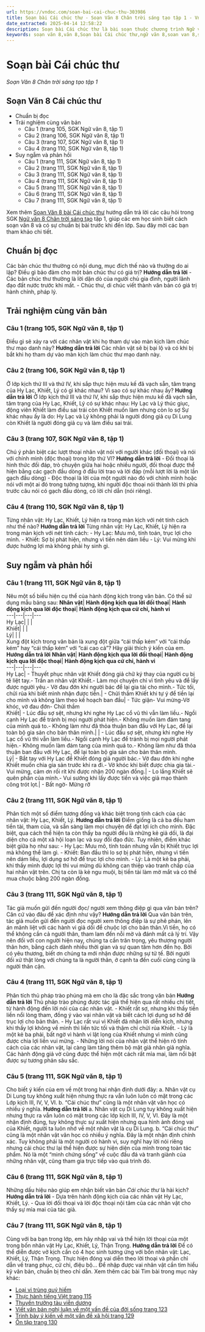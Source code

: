 ```yaml
---
url: https://vndoc.com/soan-bai-cai-chuc-thu-303986
title: Soạn bài Cái chúc thư - Soạn Văn 8 Chân trời sáng tạo tập 1 - VnDoc.com
date_extracted: 2025-04-14 12:58:22
description: Soạn bài Cái chúc thư là bài soạn thuộc chương trình Ngữ văn lớp 8 Chân trời sáng tạo, học kì 1. Mời các bạn cùng tham khảo bài soạn để chuẩn bị cho bài học sắp tới của mình.
keywords: soạn văn 8,văn 8,Soạn bài Cái chúc thư,ngữ văn 8,soan van 8,soạn văn lớp 8,giải văn 8,soạn văn 8 tập 1,soạn văn 8 Văn hay,soạn Ông Giuốc-Đanh mặc lễ phục,soạn văn 8 chân trời sáng tạo,văn 8 chân trời sáng tạo,ngữ văn 8 chân trời sáng tạo,Ông Giuốc-Đanh mặc lễ phục,soạn bài Cái chúc thư lớp 8,soạn văn 8 ctst,soạn Cái chúc thư lớp 8
---
```


# Soạn bài Cái chúc thư
 _Soạn Văn 8 Chân trời sáng tạo tập 1_
## Soạn Văn 8 Cái chúc thư
  * Chuẩn bị đọc
  * Trải nghiệm cùng văn bản
    * Câu 1 \(trang 105, SGK Ngữ văn 8, tập 1\)
    * Câu 2 \(trang 106, SGK Ngữ văn 8, tập 1\)
    * Câu 3 \(trang 107, SGK Ngữ văn 8, tập 1\)
    * Câu 4 \(trang 110, SGK Ngữ văn 8, tập 1\)
  * Suy ngẫm và phản hồi
    * Câu 1 \(trang 111, SGK Ngữ văn 8, tập 1\)
    * Câu 2 \(trang 111, SGK Ngữ văn 8, tập 1\)
    * Câu 3 \(trang 111, SGK Ngữ văn 8, tập 1\)
    * Câu 4 \(trang 111, SGK Ngữ văn 8, tập 1\)
    * Câu 5 \(trang 111, SGK Ngữ văn 8, tập 1\)
    * Câu 6 \(trang 111, SGK Ngữ văn 8, tập 1\)
    * Câu 7 \(trang 111, SGK Ngữ văn 8, tập 1\)

Xem thêm
[Soạn Văn 8 bài Cái chúc thư](<https://vndoc.com/soan-bai-cai-chuc-thu-303986>) hướng dẫn trả lời các câu hỏi trong SGK [Ngữ văn 8 Chân trời sáng tạo](<https://vndoc.com/ngu-van-8-chan-troi-sang-tao>) tập 1, giúp các em học sinh biết cách soạn văn 8 và có sự chuẩn bị bài trước khi đến lớp. Sau đây mời các bạn tham khảo chi tiết.
## **Chuẩn bị đọc**
Các bản chúc thư thường có nội dung, mục đích thế nào và thường do ai lập? Điều gì bảo đảm cho một bản chúc thư có giá trị?
**Hướng dẫn trả lời**
\- Các bản chúc thư thường là lời dặn dò của người chủ gia đình, người lãnh đạo đất nước trước khi mất.
\- Chúc thư, di chúc viết thành văn bản có giá trị hành chính, pháp lý.
## **Trải nghiệm cùng văn bản**
### **Câu 1 \(trang 105, SGK Ngữ văn 8, tập 1\)**
Điều gì sẽ xảy ra với các nhân vật khi họ tham dự vào màn kịch làm chúc thư mạo danh này?
**Hướng dẫn trả lời**
Các nhân vật sẽ bị bại lộ và có khi bị bắt khi họ tham dự vào màn kịch làm chúc thư mạo danh này.
### **Câu 2 \(trang 106, SGK Ngữ văn 8, tập 1\)**
Ở lớp kịch thứ III và thứ IV, khi sắp thực hiện mưu kế đã vạch sẵn, tâm trạng của Hy Lạc, Khiết, Lý có gì khác nhau? Vì sao có sự khác nhau ấy?
**Hướng dẫn trả lời**
Ở lớp kịch thứ III và thứ IV, khi sắp thực hiện mưu kế đã vạch sẵn, tâm trạng của Hy Lạc, Khiết, Lý có sự khác nhau: Hy Lạc và Lý thúc giục, động viên Khiết làm điều sai trái còn Khiết muốn làm nhưng còn lo sợ
Sự khác nhau ấy là do: Hy Lạc và Lý không phải là người đóng giả cụ Di Lung còn Khiết là người đóng giả cụ và làm điều sai trái.
### **Câu 3 \(trang 107, SGK Ngữ văn 8, tập 1\)**
Chú ý phân biệt các lượt thoại nhân vật nói với người khác \(đối thoại\) và nói với chính mình \(độc thoại\) trong lớp thứ VI?
**Hướng dẫn trả lời**
\- Đối thoại là hình thức đối đáp, trò chuyện giữa hai hoặc nhiều người, đối thoại được thể hiện bằng các gạch đầu dòng ở đầu lời trao và lời đáp \(mỗi lượt lời là một lần gạch đầu dòng\)
\- Độc thoại là lời của một người nào đó với chính mình hoặc nói với một ai đó trong tưởng tượng, khi người độc thoại nói thành lời thì phía trước câu nói có gạch đầu dòng, có lời chỉ dẫn \(nói riêng\).
### **Câu 4 \(trang 110, SGK Ngữ văn 8, tập 1\)**
Từng nhân vật: Hy Lạc, Khiết, Lý hiện ra trong màn kịch với nét tính cách như thế nào?
**Hướng dẫn trả lời**
Từng nhân vật: Hy Lạc, Khiết, Lý hiện ra trong màn kịch với nét tính cách:
\- Hy Lạc: Mưu mô, tính toán, trục lợi cho mình.
\- Khiết: Sợ bị phát hiện, nhưng vì tiền nên dám liều
\- Lý: Vui mừng khi được hưởng lợi mà không phải hy sinh gì.
## **Suy ngẫm và phản hồi**
### **Câu 1 \(trang 111, SGK Ngữ văn 8, tập 1\)**
Nêu một số biểu hiện cụ thể của hành động kịch trong văn bản. Có thể sử dụng mẫu bảng sau:
**Nhân vật**| **Hành động kịch qua lời đối thoại**| **Hành động kịch qua lời độc thoại**| **Hành động kịch qua cử chỉ, hành vi**  
---|---|---|---  
Hy Lạc| | |   
Khiết| | |   
Lý| | |   
Xung đột kịch trong văn bản là xung đột giữa “cái thấp kém” với “cái thấp kém” hay “cái thấp kém” với “cái cao cả”? Hãy giải thích ý kiến của em.
**Hướng dẫn trả lời**
**Nhân vật**| **Hành động kịch qua lời đối thoại**| **Hành động kịch qua lời độc thoại**| **Hành động kịch qua cử chỉ, hành vi**  
---|---|---|---  
Hy Lạc| \- Thuyết phục nhân vật Khiết đóng giả chữ ký thay của người cụ bị tê liệt tay.\- Trấn an nhân vật Khiết.\- Làm mọi chuyện chỉ vì tình yêu và để lấy được người yêu.\- Vờ đau đớn khi người bác để lại gia tài cho mình.\- Tức tối, chửi rủa khi biết mình nhận được tiền.| \- Chửi thầm Khiết khi tự ý để tiền lại cho mình và không làm theo kế hoạch ban đầu| \- Tức giận\- Vui mừng-Vờ khóc, vờ đau đớn\- Chửi thầm  
Khiết| \- Lúc đầu sợ sệt, nhưng khi nghe Hy Lạc cổ vũ thì vẫn làm liều.\- Ngồi cạnh Hy Lạc để tránh bị mọi người phát hiện.\- Không muốn làm đám tang của mình quá to.\- Không làm như đã thỏa thuận ban đầu với Hy Lạc, để lại toàn bộ gia sản cho bản thân mình.| | \- Lúc đầu sợ sệt, nhưng khi nghe Hy Lạc cổ vũ thì vẫn làm liều.\- Ngồi cạnh Hy Lạc để tránh bị mọi người phát hiện.\- Không muốn làm đám tang của mình quá to.\- Không làm như đã thỏa thuận ban đầu với Hy Lạc, để lại toàn bộ gia sản cho bản thân mình.  
Lý| \- Bắt tay với Hy Lạc để Khiết đóng giả người bác.\- Vờ đau đớn khi nghe Khiết muốn chia gia sản trước khi ra đi.\- Vờ khóc khi biết được chia gia tài.\- Vui mừng, cảm ơn rối rít khi được nhận 200 ngàn đồng.| \- Lo lắng Khiết sẽ quên phần của mình.\- Vui sướng khi lấy được tiền và việc giả mạo thành công trót lọt.| \- Bất ngờ\- Mừng rỡ  
### **Câu 2 \(trang 111, SGK Ngữ văn 8, tập 1\)**
Phân tích một số điểm tương đồng và khác biệt trong tính cách của các nhân vật: Hy Lạc, Khiết, Lý.
**Hướng dẫn trả lời**
Điểm giống là cả ba đều ham tiền tài, tham của, và sẵn sàng làm mọi chuyện để đạt lợi ích cho mình. Đặc biệt, qua cách thể hiện ta còn thấy ba người đều là những kẻ giả dối, là đại diện cho cả một xã hội loạn lạc và suy đồi đạo đức.
Tuy nhiên, điểm khác biệt giữa họ như sau:
\- Hy Lạc: Mưu mô, tính toán nhưng vẫn bị Khiết trục lợi mà không thể làm gì.
\- Khiết: Ban đầu thì lo sợ bị phát hiện, nhưng vì tiền nên dám liều, lợi dụng sơ hở để trục lợi cho mình.
\- Lý: Là một kẻ ba phải, khi thấy mình được lợi thì vui mừng dù không can thiệp vào tranh chấp của hai nhân vật trên. Chị ta còn là kẻ ngu muội, bị tiền tài làm mờ mắt và có thể mua chuộc bằng 200 ngàn đồng.
### **Câu 3 \(trang 111, SGK Ngữ văn 8, tập 1\)**
Tác giả muốn gửi đến người đọc/ người xem thông điệp gì qua văn bản trên? Căn cứ vào đâu để xác định như vậy?
**Hướng dẫn trả lời**
Qua văn bản trên, tác giả muốn gửi đến người đọc người xem thông điệp là sự phê phán, lên án mãnh liệt với các hành vi giả dối để chuộc lợi cho bản thân.Vì tiền, họ có thể không cần cả người thân, tham lam đến nỗi mờ và đánh mất cả lý trí. Vậy nên đối với con người hiện nay, chúng ta cần trân trọng, yêu thương người thân hơn, bằng cách dành nhiều thời gian và sự quan tâm hơn đến họ. Bởi có yêu thương, biết ơn chúng ta mới nhận được những sự tử tế. Bởi người đối xử thật lòng với chúng ta là người thân, ở cạnh ta đến cuối cùng cũng là người thân cận.
### **Câu 4 \(trang 111, SGK Ngữ văn 8, tập 1\)**
Phân tích thủ pháp trào phúng mà em cho là đặc sắc trong văn bản
**Hướng dẫn trả lời**
Thủ pháp trào phúng được tác giả thể hiện qua rất nhiều chi tiết, từ hành động đến lời nói của các nhân vật.
\- Khiết rất sợ, nhưng khi thấy tiền liền nổi lòng tham, đồng ý vào vai nhân vật và biết cách lợi dụng sơ hở để trục lợi cho bản thân.
\- Hy Lạc rất vui vì Khiết đã nhận lời diễn kịch, nhưng khi thấy lợi không về mình thì liền tức tối và thậm chí chửi rủa Khiết.
\- Lý là một kẻ ba phải, bất ngờ vì hành vi lật lọng của Khiết nhưng vì mình cũng được chia lợi liền vui mừng.
\- Những lời nói của nhân vật thể hiện rõ tính cách của các nhân vật, lại càng làm tăng thêm bộ mặt giả nhân giả nghĩa. Các hành động giả vờ cũng được thể hiện một cách rất mỉa mai, làm nổi bật được sự tương phản sâu sắc.
### **Câu 5 \(trang 111, SGK Ngữ văn 8, tập 1\)**
Cho biết ý kiến của em về một trong hai nhận định dưới đây:
a. Nhân vật cụ Di Lung tuy không xuất hiện nhưng thực ra vẫn luôn luôn có mặt trong các Lớp kịch III, IV, V, VI.
b. “Cái chúc thư” cũng là một nhân vật văn học có nhiều ý nghĩa.
**Hướng dẫn trả lời**
a. Nhân vật cụ Di Lung tuy không xuất hiện nhưng thực ra vẫn luôn có mặt trong các lớp kịch III, IV, V, VI. Đây là một nhận định đúng, tuy không thực sự xuất hiện nhưng qua hình ảnh đóng vai của Khiết, người ta luôn nhớ về một nhân vật là cụ Di Lung.
b. “Cái chúc thư” cũng là một nhân vật văn học có nhiều ý nghĩa. Đây là một nhận định chính xác. Tuy không phải là một người có hành vi, suy nghĩ hay lời nói riêng nhưng cái chúc thư lại thể hiện được sự hiện diện của mình trong toàn tác phẩm. Nó là một “minh chứng sống” về cuộc đấu đá và tranh giành của những nhân vật, cũng tham gia trực tiếp vào quá trình đó.
### **Câu 6 \(trang 111, SGK Ngữ văn 8, tập 1\)**
Những dấu hiệu nào giúp em nhận biết văn bản _Cái chúc thư_ là hài kịch?
**Hướng dẫn trả lời**
\- Dựa trên hành động kịch của các nhân vật Hy Lạc, Khiết, Lý.
\- Qua lời đối thoại và lời độc thoại nội tâm của các nhân vật cho thấy sự mỉa mai của tác giả.
### **Câu 7 \(trang 111, SGK Ngữ văn 8, tập 1\)**
Cùng với ba bạn trong lớp, em hãy nhập vai và thể hiện lời thoại của một trong bốn nhân vật Hy Lạc, Khiết, Lý, Thận Trọng.
**Hướng dẫn trả lời**
Để có thể diễn được vở kịch cần có 4 học sinh tương ứng với bốn nhân vật: Lạc, Khiết, Lý, Thận Trọng. Thực hiện đóng vai diễn theo lời thoại và phần chỉ dẫn về trang phục, cử chỉ, điệu bộ…
Để nhập được vai nhân vật cần tìm hiểu kỹ văn bản, chuẩn bị theo chỉ dẫn.
Xem thêm các bài Tìm bài trong mục này khác:
  * [Loại vi trùng quý hiếm](</soan-bai-loai-vi-trung-quy-hiem-303988>)
  * [Thực hành tiếng Việt trang 115](</soan-bai-thuc-hanh-tieng-viet-trang-115-303989>)
  * [Thuyền trưởng tàu viễn dương](</soan-bai-thuyen-truong-tau-vien-duong-303991>)
  * [Viết văn bản nghị luận về một vấn đề của đời sống trang 123](</soan-bai-viet-van-ban-nghi-luan-ve-mot-van-de-cua-doi-song-trang-123-303996>)
  * [Trình bày ý kiến về một vấn đề xã hội trang 129](</soan-bai-trinh-bay-y-kien-ve-mot-van-de-xa-hoi-trang-129-303993>)
  * [Ôn tập trang 130](</soan-bai-on-tap-trang-130-304000>)

